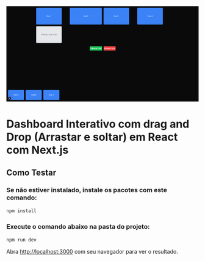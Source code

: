 <img src="home.png" alt="" width="" height="250">

# Dashboard Interativo com drag and Drop (Arrastar e soltar) em React com Next.js

## Como Testar

### Se não estiver instalado, instale os pacotes com este comando:
```bash
npm install
```
### Execute o comando abaixo na pasta do projeto:

```bash
npm run dev
```
Abra [http://localhost:3000](http://localhost:3000) com seu navegador para ver o resultado.
